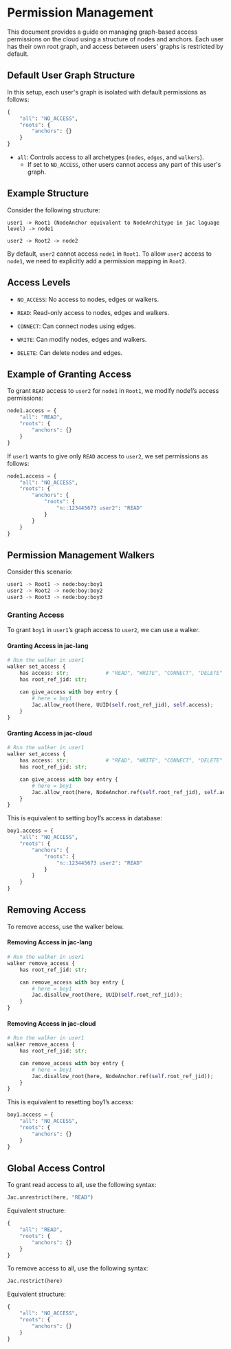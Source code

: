 # Permission Management

This document provides a guide on managing graph-based access permissions on the cloud using a structure of nodes and anchors. Each user has their own root graph, and access between users' graphs is restricted by default.

## Default User Graph Structure
In this setup, each user's graph is isolated with default permissions as follows:
```python
{
    "all": "NO_ACCESS",
    "roots": {
        "anchors": {}
    }
}
```

* `all`: Controls access to all archetypes (`nodes`, `edges`, and `walkers`).
    * If set to `NO_ACCESS`, other users cannot access any part of this user's graph.

## Example Structure
Consider the following structure:


```
user1 -> Root1 (NodeAnchor equivalent to NodeArchitype in jac laguage level) -> node1

user2 -> Root2 -> node2
```

By default, `user2` cannot access `node1` in `Root1`. To allow `user2` access to `node1`, we need to explicitly add a permission mapping in `Root2`.

## Access Levels
* `NO_ACCESS`: No access to nodes, edges or walkers.

* `READ`: Read-only access to nodes, edges and walkers.

* `CONNECT`: Can connect nodes using edges.

* `WRITE`: Can modify nodes, edges and walkers.

* `DELETE`: Can delete nodes and edges.

## Example of Granting Access
To grant `READ` access to `user2` for `node1` in `Root1`, we modify node1’s access permissions:
```python
node1.access = {
    "all": "READ",
    "roots": {
        "anchors": {}
    }
}
```
If `user1` wants to give only `READ` access to `user2`, we set permissions as follows:
```python
node1.access = {
    "all": "NO_ACCESS",
    "roots": {
        "anchors": {
            "roots": {
                "n::123445673 user2": "READ"
            }
        }
    }
}
```

## Permission Management Walkers
Consider this scenario:
```python
user1 -> Root1 -> node:boy:boy1
user2 -> Root2 -> node:boy:boy2
user3 -> Root3 -> node:boy:boy3
```
### Granting Access 

To grant `boy1` in `user1`’s graph access to `user2`, we can use a walker.
#### Granting Access in jac-lang
```python
# Run the walker in user1
walker set_access {
    has access: str;            # "READ", "WRITE", "CONNECT", "DELETE"
    has root_ref_jid: str;

    can give_access with boy entry {
        # here = boy1
        Jac.allow_root(here, UUID(self.root_ref_jid), self.access);       
    }
}
```

#### Granting Access in jac-cloud
```python
# Run the walker in user1
walker set_access {
    has access: str;            # "READ", "WRITE", "CONNECT", "DELETE"
    has root_ref_jid: str;

    can give_access with boy entry {
        # here = boy1
        Jac.allow_root(here, NodeAnchor.ref(self.root_ref_jid), self.access);      
    }
}
```
This is equivalent to setting boy1’s access in database:
```python
boy1.access = {
    "all": "NO_ACCESS",
    "roots": {
        "anchors": {
            "roots": {
                "n::123445673 user2": "READ"
            }
        }
    }
}
```
## Removing Access
To remove access, use the walker below.

#### Removing Access in jac-lang
```python
# Run the walker in user1
walker remove_access {
    has root_ref_jid: str;

    can remove_access with boy entry {
        # here = boy1
        Jac.disallow_root(here, UUID(self.root_ref_jid));     
    }
}
```
#### Removing Access in jac-cloud
```python
# Run the walker in user1
walker remove_access {
    has root_ref_jid: str;

    can remove_access with boy entry {
        # here = boy1
        Jac.disallow_root(here, NodeAnchor.ref(self.root_ref_jid));     
    }
}
```
This is equivalent to resetting boy1’s access:
```python
boy1.access = {
    "all": "NO_ACCESS",
    "roots": {
        "anchors": {}
    }
}
```

## Global Access Control
To grant read access to all, use the following syntax:
```python
Jac.unrestrict(here, "READ")
```
Equivalent structure:
```python
{
    "all": "READ",
    "roots": {
        "anchors": {}
    }
}
```

To remove access to all, use the following syntax:
```python
Jac.restrict(here)
```
Equivalent structure:
```python
{
    "all": "NO_ACCESS",
    "roots": {
        "anchors": {}
    }
}
```